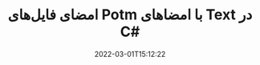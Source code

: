---
############################# Static ############################
layout: "auto-gen-signature"
date: 2022-03-01T15:12:22
draft: false
operation: Sign
signaturetype: Text
fileformat: Potm
productName: .NET
lang: fa
productCode: net
otherformats: pdf doc docx docm dot dotm dotx odt ott rtf xls xlsx xlsm xlsb csv ods ots xltx xltm ppt pptx pps ppsx odp otp potx potm pptm ppsm png jpg bmp gif tiff svg webp wmf
breadcrumb: Put Text signature on Potm for C#

############################# Head ############################
head_title: "ایجاد امضای الکترونیکی متنی در فایل Potm با C#"
head_description: "با استفاده از چند خط کد، Text eSignature را در فایل Potm برای .NET قرار دهید. برای امضای ده ها فرمت فایل از GroupDocs Document Signature API استفاده کنید."

############################# Header ############################
title: "امضای فایل‌های Potm با امضاهای Text در C#"
description: "نحوه اضافه کردن امضای Text با چند خط کد .NET"
bg_image: "https://cms.admin.containerize.com/templates/aspose/App_Themes/V3/images/bg/header1.png"
bg_overlay: false
button:
    enable: true

############################# SubMenu ############################
submenu:
    enable: true

    left:
        img_alt: "GroupDocs.Signature for .NET"
        image: "https://cms.admin.containerize.com/templates/groupdocs/images/product-logos/90x90-noborder/groupdocs-signature-net.png"
        product: "GroupDocs.Signature"
        platform: ".NET"



############################# About ############################
about:
    enable: true
    title: "درباره GroupDocs.Signature for .NET API"
    content: |
        [GroupDocs.Signature for .NET](https://products.groupdocs.com/signature/net/) یک API محبوب برای امضای الکترونیکی اسناد دیجیتال است. امضاهایی مانند متون، تصاویر، گواهی‌های دیجیتال، بارکدها، کدهای QR، تمبرها یا ابرداده‌ها در دسترس هستند. امضاها ممکن است روی فایل‌های PDF، اسناد MS Word، کتاب‌های کار MS Excel، ارائه‌های MS PowerPoint، فایل‌های Adobe Photoshop و فرمت‌های تصویر مختلف قرار داده شوند. مشتریان می توانند سند خود را امضا کنند و امضاهای الکترونیکی را که روی آن اسناد قرار داده شده است را به روز کنند، جستجو، تأیید، حذف یا پیش نمایش کنند. علاوه بر این، توانایی های زیادی برای سفارشی سازی امضا ارائه شده است.
    

############################# Steps ############################
steps:
    enable: true
    title_left: "مراحل امضای Potm با Text در C#"
    content_left: |
        [GroupDocs.Signature for .NET](https://products.groupdocs.com/signature/net/) امکان امضای اسناد Potm با امضاهای Text را سریع و آسان فراهم می‌کند.
        
        * یک نمونه از کلاس Signature ایجاد کنید که فایل Potm را به عنوان مسیر یا جریان حافظه امضا می کند.
        * کلاس SignOptions را راه اندازی کنید و تمام داده های درخواستی را تنظیم کنید.
        * فراخوانی متد Signature.Sign() برای ارسال خروجی Potm فایل یا جریان حافظه

    title_right: " سیستم مورد نیاز"
    content_right: |
        GroupDocs.Signature for .NET در تمام سیستم عامل ها و سیستم عامل های اصلی پشتیبانی می شود. لطفا قبل از اجرای کد زیر، از نصب پیش نیازهای زیر بر روی سیستم خود اطمینان حاصل کنید.

        * سیستم عامل: مایکروسافت ویندوز، لینوکس، MacOS
        * محیط های توسعه: Microsoft Visual Studio, Xamarin, MonoDevelop
        * Frameworks: .NET Framework, .NET Standard, .NET Core, Mono
        * آخرین GroupDocs.Signature for .NET را از [Nuget](https://www.nuget.org/packages/groupdocs.signature) دریافت کنید
         
    code: |
        ```csharp    
                
        // Set up input Potm file
        string filePath = "input.potm";
        // Set up output file
        string outputFilePath = "output.potm";

        // Instantiate Signature for input file
        using (GroupDocs.Signature.Signature signature = new GroupDocs.Signature.Signature(filePath))
        {
                //Provide sign options
                TextSignOptions options = new TextSignOptions("John Smith")
                {
                    // set signature position
                    Left = 50,
                    Top = 200,
                };

                // sign Potm document
                SignResult result = signature.Sign(outputFilePath, options);
        }

        ```

############################# Demos ############################
demos:
    enable: true
    title: "امضای اسناد Potm با نسخه نمایشی زنده Text"
    content: |
       با مراجعه به وب‌سایت [GroupDocs.Signature App](https://products.groupdocs.app/signature/family) فایل Potm را با امضاهای مختلف در حال حاضر امضا کنید. نسخه ی نمایشی آنلاین رایگان در انتظار شماست.          

############################# More Formats ############################
more_formats:
    enable: true
    title: "سایر امضاهای پشتیبانی شده Text برای C#"
    content: |
        "همچنین می‌توانید {{Format}} را با سایر انواع امضا امضا کنید. لطفا لیست زیر را ببینید."
    format: 
       
       
back_to_top:
    enable: true
---